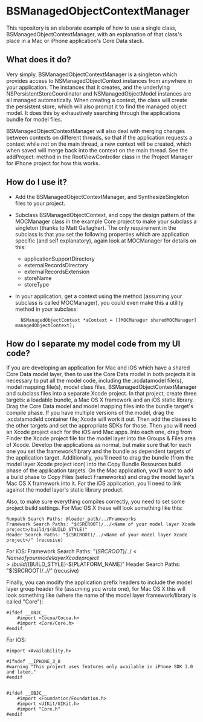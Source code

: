 BSManagedObjectContextManager
=============================

This repository is an elaborate example of how to use a single class, BSManagedObjectContextManager, with an explanation of that class's place in a Mac or iPhone application's Core Data stack.

What does it do?
----------------

Very simply, BSManagedObjectContextManager is a singleton which provides access to NSManagedObjectContext instances from anywhere in your application. The instances that it creates, and the underlying NSPersistentStoreCoordinator and NSManagedObjectModel instances are all managed automatically. When creating a context, the class will create the persistent store, which will also prompt it to find the managed object model. It does this by exhaustively searching through the applications bundle for model files.

BSManagedObjectContextManager will also deal with merging changes between contexts on different threads, so that if the application requests a context while not on the main thread, a new context will be created, which when saved will merge back into the context on the main thread. See the addProject: method in the RootViewController class in the Project Manager for iPhone project for how this works.

How do I use it?
----------------

* Add the BSManagedObjectContextManager, and SynthesizeSingleton files to your project.

* Subclass BSManagedObjectContext, and copy the design pattern of the MOCManager class in the example Core project to make your subclass a singleton (thanks to Matt Gallagher).  The only requirement in the subclass is that you set the following properties which are application specific (and self explanatory), again look at MOCManager for details on this:

	* applicationSupportDirectory
	* externalRecordsDirectory
	* externalRecordsExtension
	* storeName
	* storeType
	
* In your application, get a context using the method (assuming your subclass is called MOCManager), you could even make this a utility method in your subclass:

		NSManagedObjectContext *aContext = [[MOCManager sharedMOCManager] managedObjectContext];
		
		
How do I separate my model code from my UI code?
-------------------------------------------------------

If you are developing an application for Mac and iOS which have a shared Core Data model layer, then to use the Core Data model in both projects it is necessary to put all the model code, including the .xcdatamodel file(s), model mapping file(s), model class files, BSManagedObjectContextManager and subclass files into a separate Xcode project. In that project, create three targets: a loadable bundle, a Mac OS X framework and an iOS static library. Drag the Core Data model and model mapping files into the bundle target's compile phase. If you have multiple versions of the model, drag the .xcdatamodeld container file; Xcode will work it out. Then add the classes to the other targets and set the appropriate SDKs for those. Then you will need an Xcode project each for the iOS and Mac apps. Into each one, drag from Finder the Xcode project file for the model layer into the Groups & Files area of Xcode. Develop the applications as normal, but make sure that for each one you set the framework/library and the bundle as dependent targets of the application target. Additionally, you'll need to drag the bundle (from the model layer Xcode project icon) into the Copy Bundle Resources build phase of the application targets. On the Mac application, you'll want to add a build phase to Copy Files (select Frameworks) and drag the model layer's Mac OS X framework into it. For the iOS application, you'll need to link against the model layer's static library product.

Also, to make sure everything compiles correctly, you need to set some project build settings. For Mac OS X these will look something like this:

	Runpath Search Paths: @loader_path/../Frameworks
	Framework Search Paths: "$(SRCROOT)/../<Name of your model layer Xcode project>/build/$(BUILD_STYLE)"
	Header Search Paths: "$(SRCROOT)/../<Name of your model layer Xcode project>/" (recusive)
	
For iOS:
	Framework Search Paths: "$(SRCROOT)/../<Name of your model layer Xcode project>/build/$(BUILD_STYLE)-$(PLATFORM_NAME)"
	Header Search Paths: "$(SRCROOT)/../<Name of your model layer Xcode project>/" (recusive)
		

Finally, you can modify the application prefix headers to include the model layer group header file (assuming you wrote one), for Mac OS X this will look something like (where the name of the model layer framework/library is called "Core"):

	#ifdef __OBJC__
	    #import <Cocoa/Cocoa.h>
		#import <Core/Core.h>
	#endif
	
	
For iOS:

	#import <Availability.h>

	#ifndef __IPHONE_3_0
	#warning "This project uses features only available in iPhone SDK 3.0 and later."
	#endif


	#ifdef __OBJC__
	    #import <Foundation/Foundation.h>
	    #import <UIKit/UIKit.h>
		#import "Core.h"
	#endif
	

  